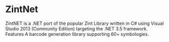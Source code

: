 # ZintNet
ZintNET is a .NET port of the popular Zint Library written in C# using Visual Studio 2013 (Community Edition) targeting the .NET 3.5 framework.
Features
A barcode generation library supporting 60+ symbologies.
